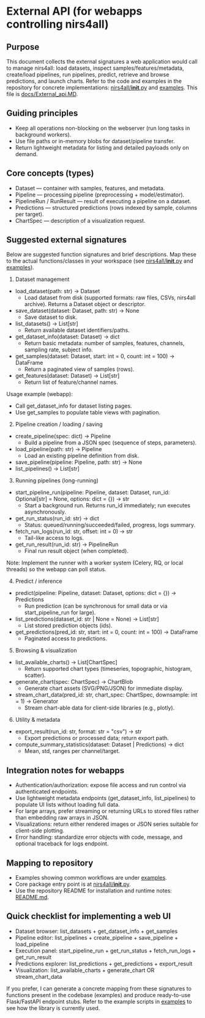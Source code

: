# External API (for webapps controlling nirs4all)

Purpose
-------
This document collects the external signatures a web application would call to manage nirs4all: load datasets, inspect samples/features/metadata, create/load pipelines, run pipelines, predict, retrieve and browse predictions, and launch charts. Refer to the code and examples in the repository for concrete implementations: [nirs4all/__init__.py](nirs4all/__init__.py) and [examples](examples). This file is [docs/External_api.MD](docs/External_api.MD).

Guiding principles
------------------
- Keep all operations non-blocking on the webserver (run long tasks in background workers).
- Use file paths or in-memory blobs for dataset/pipeline transfer.
- Return lightweight metadata for listing and detailed payloads only on demand.

Core concepts (types)
---------------------
- Dataset — container with samples, features, and metadata.
- Pipeline — processing pipeline (preprocessing + model/estimator).
- PipelineRun / RunResult — result of executing a pipeline on a dataset.
- Predictions — structured predictions (rows indexed by sample, columns per target).
- ChartSpec — description of a visualization request.

Suggested external signatures
-----------------------------
Below are suggested function signatures and brief descriptions. Map these to the actual functions/classes in your workspace (see [nirs4all/__init__.py](nirs4all/__init__.py) and [examples](examples)).

1) Dataset management
- load_dataset(path: str) -> Dataset
  - Load dataset from disk (supported formats: raw files, CSVs, nirs4all archive). Returns a Dataset object or descriptor.
- save_dataset(dataset: Dataset, path: str) -> None
  - Save dataset to disk.
- list_datasets() -> List[str]
  - Return available dataset identifiers/paths.
- get_dataset_info(dataset: Dataset) -> dict
  - Return basic metadata: number of samples, features, channels, sampling rate, subject info.
- get_samples(dataset: Dataset, start: int = 0, count: int = 100) -> DataFrame
  - Return a paginated view of samples (rows).
- get_features(dataset: Dataset) -> List[str]
  - Return list of feature/channel names.

Usage example (webapp):
- Call get_dataset_info for dataset listing pages.
- Use get_samples to populate table views with pagination.

2) Pipeline creation / loading / saving
- create_pipeline(spec: dict) -> Pipeline
  - Build a pipeline from a JSON spec (sequence of steps, parameters).
- load_pipeline(path: str) -> Pipeline
  - Load an existing pipeline definition from disk.
- save_pipeline(pipeline: Pipeline, path: str) -> None
- list_pipelines() -> List[str]

3) Running pipelines (long-running)
- start_pipeline_run(pipeline: Pipeline, dataset: Dataset, run_id: Optional[str] = None, options: dict = {}) -> str
  - Start a background run. Returns run_id immediately; run executes asynchronously.
- get_run_status(run_id: str) -> dict
  - Status: queued/running/succeeded/failed, progress, logs summary.
- fetch_run_logs(run_id: str, offset: int = 0) -> str
  - Tail-like access to logs.
- get_run_result(run_id: str) -> PipelineRun
  - Final run result object (when completed).

Note: Implement the runner with a worker system (Celery, RQ, or local threads) so the webapp can poll status.

4) Predict / inference
- predict(pipeline: Pipeline, dataset: Dataset, options: dict = {}) -> Predictions
  - Run prediction (can be synchronous for small data or via start_pipeline_run for large).
- list_predictions(dataset_id: str | None = None) -> List[str]
  - List stored prediction objects (ids).
- get_predictions(pred_id: str, start: int = 0, count: int = 100) -> DataFrame
  - Paginated access to predictions.

5) Browsing & visualization
- list_available_charts() -> List[ChartSpec]
  - Return supported chart types (timeseries, topographic, histogram, scatter).
- generate_chart(spec: ChartSpec) -> ChartBlob
  - Generate chart assets (SVG/PNG/JSON) for immediate display.
- stream_chart_data(pred_id: str, chart_spec: ChartSpec, downsample: int = 1) -> Generator
  - Stream chart-able data for client-side libraries (e.g., plotly).

6) Utility & metadata
- export_result(run_id: str, format: str = "csv") -> str
  - Export predictions or processed data; return export path.
- compute_summary_statistics(dataset: Dataset | Predictions) -> dict
  - Mean, std, ranges per channel/target.

Integration notes for webapps
-----------------------------
- Authentication/authorization: expose file access and run control via authenticated endpoints.
- Use lightweight metadata endpoints (get_dataset_info, list_pipelines) to populate UI lists without loading full data.
- For large arrays, prefer streaming or returning URLs to stored files rather than embedding raw arrays in JSON.
- Visualizations: return either rendered images or JSON series suitable for client-side plotting.
- Error handling: standardize error objects with code, message, and optional traceback for logs endpoint.

Mapping to repository
---------------------
- Examples showing common workflows are under [examples](examples).
- Core package entry point is at [nirs4all/__init__.py](nirs4all/__init__.py).
- Use the repository README for installation and runtime notes: [README.md](README.md).

Quick checklist for implementing a web UI
-----------------------------------------
- Dataset browser: list_datasets + get_dataset_info + get_samples
- Pipeline editor: list_pipelines + create_pipeline + save_pipeline + load_pipeline
- Execution panel: start_pipeline_run + get_run_status + fetch_run_logs + get_run_result
- Predictions explorer: list_predictions + get_predictions + export_result
- Visualization: list_available_charts + generate_chart OR stream_chart_data

If you prefer, I can generate a concrete mapping from these signatures to functions present in the codebase (examples) and produce ready-to-use Flask/FastAPI endpoint stubs. Refer to the example scripts in [examples](examples) to see how the library is currently used.